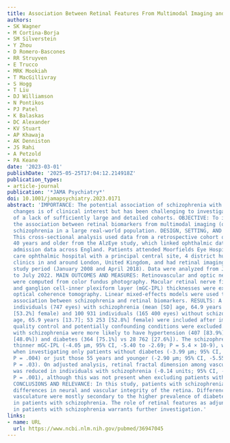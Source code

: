 ```yaml
---
title: Association Between Retinal Features From Multimodal Imaging and Schizophrenia.
authors:
- SK Wagner
- M Cortina-Borja
- SM Silverstein
- Y Zhou
- D Romero-Bascones
- RR Struyven
- E Trucco
- MRK Mookiah
- T MacGillivray
- S Hogg
- T Liu
- DJ Williamson
- N Pontikos
- PJ Patel
- K Balaskas
- DC Alexander
- KV Stuart
- AP Khawaja
- AK Denniston
- JS Rahi
- A Petzold
- PA Keane
date: '2023-03-01'
publishDate: '2025-05-25T17:04:12.214918Z'
publication_types:
- article-journal
publication: '*JAMA Psychiatry*'
doi: 10.1001/jamapsychiatry.2023.0171
abstract: 'IMPORTANCE: The potential association of schizophrenia with distinct retinal
  changes is of clinical interest but has been challenging to investigate because
  of a lack of sufficiently large and detailed cohorts. OBJECTIVE: To investigate
  the association between retinal biomarkers from multimodal imaging (oculomics) and
  schizophrenia in a large real-world population. DESIGN, SETTING, AND PARTICIPANTS:
  This cross-sectional analysis used data from a retrospective cohort of 154 830 patients
  40 years and older from the AlzEye study, which linked ophthalmic data with hospital
  admission data across England. Patients attended Moorfields Eye Hospital, a secondary
  care ophthalmic hospital with a principal central site, 4 district hubs, and 5 satellite
  clinics in and around London, United Kingdom, and had retinal imaging during the
  study period (January 2008 and April 2018). Data were analyzed from January 2022
  to July 2022. MAIN OUTCOMES AND MEASURES: Retinovascular and optic nerve indices
  were computed from color fundus photography. Macular retinal nerve fiber layer (RNFL)
  and ganglion cell-inner plexiform layer (mGC-IPL) thicknesses were extracted from
  optical coherence tomography. Linear mixed-effects models were used to examine the
  association between schizophrenia and retinal biomarkers. RESULTS: A total of 485
  individuals (747 eyes) with schizophrenia (mean [SD] age, 64.9 years [12.2]; 258
  [53.2%] female) and 100 931 individuals (165 400 eyes) without schizophrenia (mean
  age, 65.9 years [13.7]; 53 253 [52.8%] female) were included after images underwent
  quality control and potentially confounding conditions were excluded. Individuals
  with schizophrenia were more likely to have hypertension (407 [83.9%] vs 49 971
  [48.0%]) and diabetes (364 [75.1%] vs 28 762 [27.6%]). The schizophrenia group had
  thinner mGC-IPL (-4.05 μm, 95% CI, -5.40 to -2.69; P = 5.4 × 10-9), which persisted
  when investigating only patients without diabetes (-3.99 μm; 95% CI, -6.67 to -1.30;
  P = .004) or just those 55 years and younger (-2.90 μm; 95% CI, -5.55 to -0.24;
  P = .03). On adjusted analysis, retinal fractal dimension among vascular variables
  was reduced in individuals with schizophrenia (-0.14 units; 95% CI, -0.22 to -0.05;
  P = .001), although this was not present when excluding patients with diabetes.
  CONCLUSIONS AND RELEVANCE: In this study, patients with schizophrenia had measurable
  differences in neural and vascular integrity of the retina. Differences in retinal
  vasculature were mostly secondary to the higher prevalence of diabetes and hypertension
  in patients with schizophrenia. The role of retinal features as adjunct outcomes
  in patients with schizophrenia warrants further investigation.'
links:
- name: URL
  url: https://www.ncbi.nlm.nih.gov/pubmed/36947045
---
```


